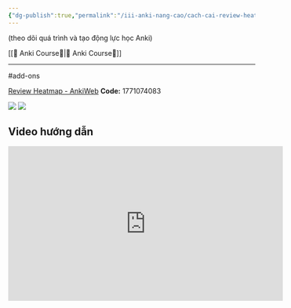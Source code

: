 ```yaml
---
{"dg-publish":true,"permalink":"/iii-anki-nang-cao/cach-cai-review-heatmap-tu-a-z/"}
---
```


(theo dõi quá trình và tạo động lực học Anki)

[[🌟 Anki Course🌟\|🌟 Anki Course🌟]]
___

#add-ons 

[Review Heatmap - AnkiWeb](https://ankiweb.net/shared/info/1771074083)
**Code:** 1771074083

![](https://i.imgur.com/8vjzQtI.png)
![](https://i.imgur.com/hwp1K2Q.png)

## Video hướng dẫn
<iframe width="560" height="315" src="https://www.youtube.com/embed/xBxkBgrr8PY" title="YouTube video player" frameborder="0" allow="accelerometer; autoplay; clipboard-write; encrypted-media; gyroscope; picture-in-picture; web-share" allowfullscreen></iframe>